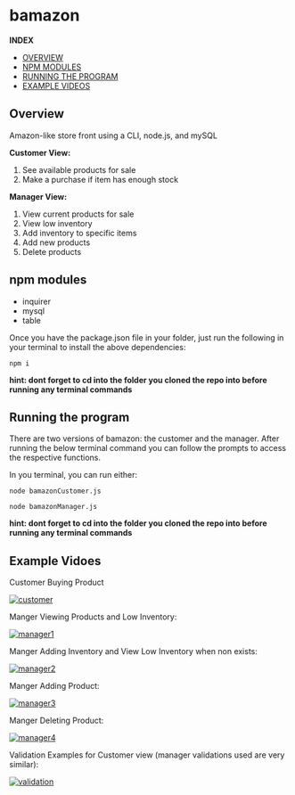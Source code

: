 # bamazon

**INDEX**
* [OVERVIEW](https://github.com/davidlatuno/bamazon#overview)
* [NPM MODULES](https://github.com/davidlatuno/bamazon#npm-modules)
* [RUNNING THE PROGRAM](https://github.com/davidlatuno/bamazon#running-the-program)
* [EXAMPLE VIDEOS](https://github.com/davidlatuno/bamazon#example-vidoes)


## Overview
Amazon-like store front using a CLI, node.js, and mySQL

**Customer View:**
1. See available products for sale
2. Make a purchase if item has enough stock

**Manager View:**
1. View current products for sale
2. View low inventory
3. Add inventory to specific items
4. Add new products
5. Delete products


## npm modules

* inquirer
* mysql
* table

Once you have the package.json file in your folder, just run the following in your terminal to install the above dependencies:

```
npm i
```

**hint: dont forget to cd into the folder you cloned the repo into before running any terminal commands**


## Running the program

There are two versions of bamazon: the customer and the manager. After running the below terminal command you can follow the prompts to access the respective functions.

In you terminal, you can run either:

```
node bamazonCustomer.js

node bamazonManager.js
```

**hint: dont forget to cd into the folder you cloned the repo into before running any terminal commands**


## Example Vidoes

Customer Buying Product

[![customer](http://img.youtube.com/vi/08uAMCDGR-4/0.jpg)](http://www.youtube.com/watch?v=08uAMCDGR-4 "Example Customer")

Manger Viewing Products and Low Inventory:

[![manager1](http://img.youtube.com/vi/iSu6DDYth_4/0.jpg)](http://www.youtube.com/watch?v=iSu6DDYth_4 "Manager Video 1")

Manger Adding Inventory and View Low Inventory when non exists:

[![manager2](http://img.youtube.com/vi/ChUseczs04Y/0.jpg)](http://www.youtube.com/watch?v=ChUseczs04Y "Manager Video 2")


Manger Adding Product:

[![manager3](http://img.youtube.com/vi/bkD4Ht1QjG8/0.jpg)](http://www.youtube.com/watch?v=bkD4Ht1QjG8 "Manager Video 3")


Manger Deleting Product:

[![manager4](http://img.youtube.com/vi/PAZuZrmlzNY/0.jpg)](http://www.youtube.com/watch?v=PAZuZrmlzNY "Manager Video 4")

Validation Examples for Customer view (manager validations used are very similar):

[![validation](http://img.youtube.com/vi/YZ1dUW4pGm0/0.jpg)](http://www.youtube.com/watch?v=YZ1dUW4pGm0 "Customer Validation")
